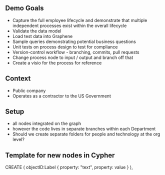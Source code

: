 ## Demo Goals

* Capture the full employee lifecycle and demonstrate that multiple independent processes exist within the overall lifecycle
 * Validate the data model
 * Load test data into Graphene
 * Sample queries demonstrating potential business questions
 * Unit tests on process design to test for compliance
 * Version-control workflow - branching, commits, pull requests
  * Change process node to input / output and branch off that
 * Create a visio for the process for reference

## Context

* Public company
* Operates as a contractor to the US Government

## Setup

* all nodes integrated on the graph
* however the code lives in separate branches within each Department
* Should we create separate folders for people and technology at the org level? 



## Template for new nodes in Cypher

CREATE
  (
    objectID:Label
     {
       property: "text",
       property: value
     }
  ),
